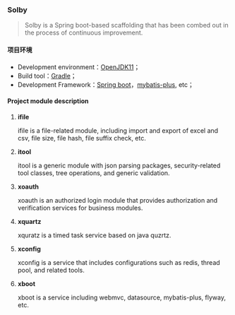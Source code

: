 ### Solby

> Solby is a Spring boot-based scaffolding that has been combed out in the process of continuous improvement.


#### 项目环境

- Development environment：[OpenJDK11](https://openjdk.java.net/projects/jdk/11)；
- Build tool：[Gradle](https://gradle.org/)；
- Development Framework：[Spring boot](https://spring.io/projects/spring-boot)，[mybatis-plus](https://github.com/baomidou/mybatis-plus), etc；

#### Project module description

1. **ifile**

   ifile is a file-related module, including import and export of excel and csv, file size, file hash, file suffix check, etc.

2. **itool**

   itool is a generic module with json parsing packages, security-related tool classes, tree operations, and generic validation.
   
3. **xoauth**

   xoauth is an authorized login module that provides authorization and verification services for business modules.

4. **xquartz**
   
   xquratz is a timed task service based on java quzrtz.
   
5. **xconfig**

   xconfig is a service that includes configurations such as redis, thread pool, and related tools.

6. **xboot**

   xboot is a service including webmvc, datasource, mybatis-plus, flyway, etc.
